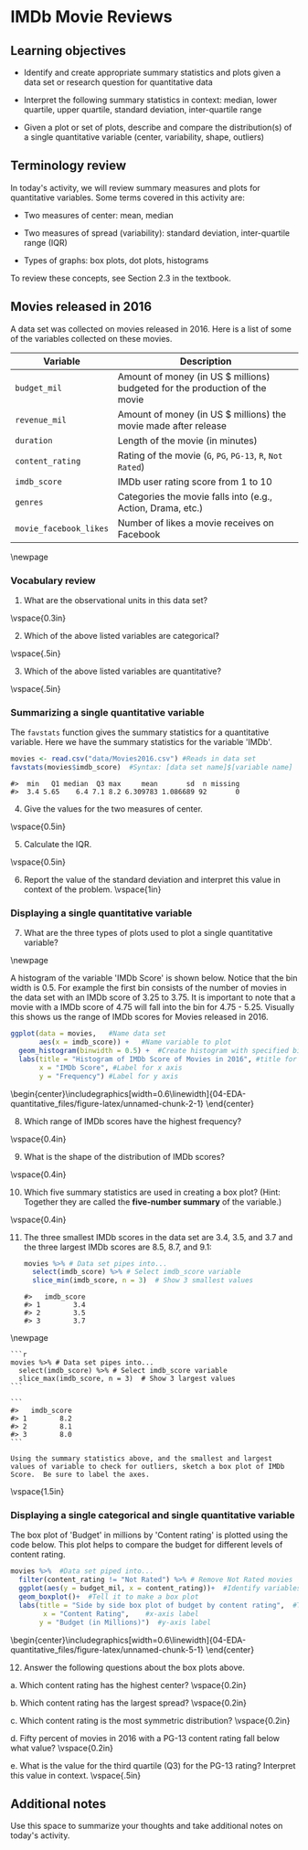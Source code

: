 # IMDb Movie Reviews

## Learning objectives

* Identify and create appropriate summary statistics and plots
  given a data set or research question for quantitative data

* Interpret the following summary statistics in context:
  median, lower quartile, upper quartile,
  standard deviation, inter-quartile range

* Given a plot or set of plots, describe and compare the distribution(s)
  of a single quantitative variable
  (center, variability, shape, outliers)

## Terminology review

In today's activity, we will review summary measures and plots for quantitative variables.  Some terms covered in this activity are:

* Two measures of center: mean, median

* Two measures of spread (variability): standard deviation, inter-quartile range (IQR)

* Types of graphs: box plots, dot plots, histograms

To review these concepts, see Section 2.3 in the textbook.

## Movies released in 2016

A data set was collected on movies released in 2016.  Here is a list of some of the variables collected on these movies.

| **Variable** 	| **Description**  	|
|----	|-------------	|
| `budget_mil` | Amount of money (in US $ millions) budgeted for the production of the movie |
| `revenue_mil` | Amount of money (in US $ millions) the movie made after release|
| `duration` | Length of the movie (in minutes)|
| `content_rating` | Rating of the movie (`G`, `PG`, `PG-13`, `R`, `Not Rated`)|
| `imdb_score` | IMDb user rating score from 1 to 10 |
| `genres` | Categories the movie falls into (e.g., Action, Drama, etc.) |
| `movie_facebook_likes` | Number of likes a movie receives on Facebook |

\newpage

### Vocabulary review

1. What are the observational units in this data set?

\vspace{0.3in}

2. Which of the above listed variables are categorical?

\vspace{.5in}

3. Which of the above listed variables are quantitative?

\vspace{.5in}

### Summarizing a single quantitative variable

The `favstats` function gives the summary statistics for a quantitative variable. Here we have the summary statistics for the variable 'IMDb'.


```r
movies <- read.csv("data/Movies2016.csv") #Reads in data set
favstats(movies$imdb_score)  #Syntax: [data set name]$[variable name]
```

```
#>  min   Q1 median  Q3 max     mean       sd  n missing
#>  3.4 5.65    6.4 7.1 8.2 6.309783 1.086689 92       0
```

4. Give the values for the two measures of center.

\vspace{0.5in}

5. Calculate the IQR.

\vspace{0.5in}

6. Report the value of the standard deviation and interpret this value in context of the problem.
\vspace{1in}

### Displaying a single quantitative variable

7. What are the three types of plots used to plot a single quantitative variable?

\newpage

A histogram of the variable 'IMDb Score' is shown below.  Notice that the bin width is 0.5.  For example the first bin consists of the number of movies in the data set with an IMDb score of 3.25 to 3.75.  It is important to note that a movie with a IMDb score of 4.75 will fall into the bin for 4.75 - 5.25.  Visually this shows us the range of IMDb scores for Movies released in 2016.


```r
ggplot(data = movies,   #Name data set
       aes(x = imdb_score)) +   #Name variable to plot
  geom_histogram(binwidth = 0.5) +  #Create histogram with specified binwidth
  labs(title = "Histogram of IMDb Score of Movies in 2016", #title for plot
       x = "IMDb Score", #Label for x axis
       y = "Frequency") #Label for y axis
```



\begin{center}\includegraphics[width=0.6\linewidth]{04-EDA-quantitative_files/figure-latex/unnamed-chunk-2-1} \end{center}


8. Which range of IMDb scores have the highest frequency?

\vspace{0.4in}

9. What is the shape of the distribution of IMDb scores?

\vspace{0.4in}

10. Which five summary statistics are used in creating a box plot? (Hint: Together they are called the **five-number summary** of the variable.)

\vspace{0.4in}

11. The three smallest IMDb scores in the data set are 3.4, 3.5, and 3.7 and the three largest IMDb scores are 8.5, 8.7, and 9.1:  

    
    ```r
    movies %>% # Data set pipes into...
      select(imdb_score) %>% # Select imdb_score variable
      slice_min(imdb_score, n = 3)  # Show 3 smallest values
    ```
    
    ```
    #>   imdb_score
    #> 1        3.4
    #> 2        3.5
    #> 3        3.7
    ```
\newpage  

    
    ```r
    movies %>% # Data set pipes into...
      select(imdb_score) %>% # Select imdb_score variable
      slice_max(imdb_score, n = 3)  # Show 3 largest values
    ```
    
    ```
    #>   imdb_score
    #> 1        8.2
    #> 2        8.1
    #> 3        8.0
    ```

    Using the summary statistics above, and the smallest and largest values of variable to check for outliers, sketch a box plot of IMDb Score.  Be sure to label the axes.

\vspace{1.5in}

### Displaying a single categorical and single quantitative variable

The box plot of 'Budget' in millions by 'Content rating' is plotted using the code below.  This plot helps to compare the budget for different levels of content rating.


```r
movies %>%  #Data set piped into...
  filter(content_rating != "Not Rated") %>% # Remove Not Rated movies
  ggplot(aes(y = budget_mil, x = content_rating))+  #Identify variables
  geom_boxplot()+  #Tell it to make a box plot
  labs(title = "Side by side box plot of budget by content rating",  #Title
        x = "Content Rating",    #x-axis label
       y = "Budget (in Millions)")  #y-axis label
```



\begin{center}\includegraphics[width=0.6\linewidth]{04-EDA-quantitative_files/figure-latex/unnamed-chunk-5-1} \end{center}

12. Answer the following questions about the box plots above.

   a. Which content rating has the highest center?
\vspace{0.2in}

   b. Which content rating has the largest spread?
\vspace{0.2in}

   c. Which content rating is the most symmetric distribution?
\vspace{0.2in}

   d. Fifty percent of movies in 2016 with a PG-13 content rating fall below what value?
\vspace{0.2in}

   e.  What is the value for the third quartile (Q3) for the PG-13 rating?  Interpret this value in context.
\vspace{.5in}



## Additional notes

Use this space to summarize your thoughts and take additional notes on today's activity.
